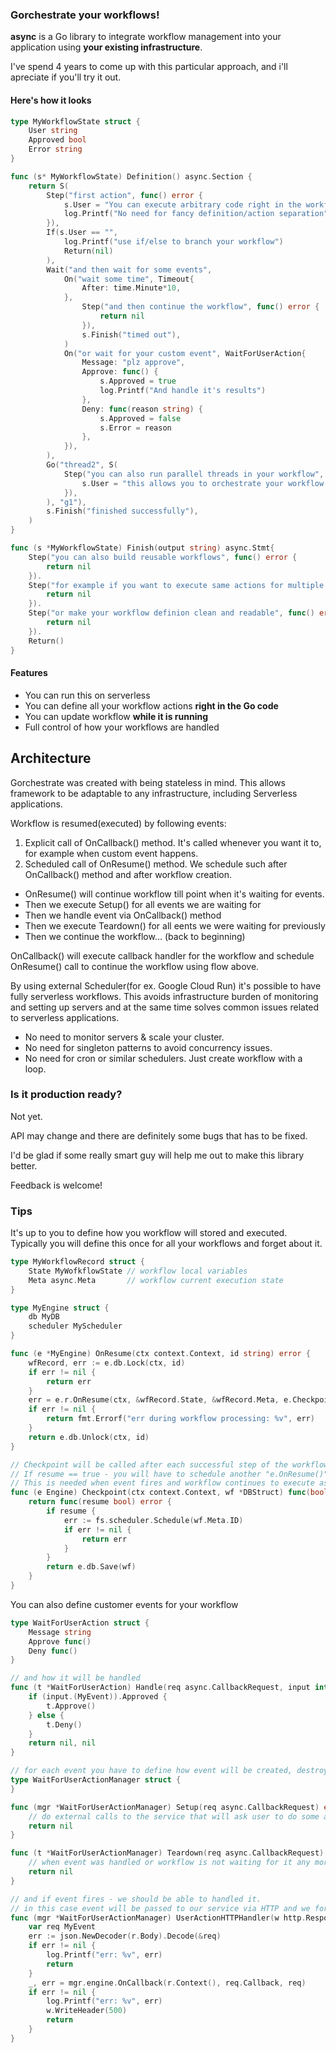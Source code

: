### Gorchestrate your workflows! 

**async** is a Go library to integrate workflow management into your application using **your existing infrastructure**.

I've spend 4 years to come up with this particular approach, and i'll apreciate if you'll try it out.

#### Here's how it looks
```Go
type MyWorkflowState struct {
    User string
    Approved bool
    Error string
}

func (s* MyWorkflowState) Definition() async.Section {
    return S(
        Step("first action", func() error {
            s.User = "You can execute arbitrary code right in the workflow definition"
            log.Printf("No need for fancy definition/action separation")
        }),
        If(s.User == "", 
            log.Printf("use if/else to branch your workflow")
            Return(nil)
        ),
        Wait("and then wait for some events",
            On("wait some time", Timeout{
                After: time.Minute*10,
            },
                Step("and then continue the workflow", func() error {
                    return nil
                }),
                s.Finish("timed out"),
            )
            On("or wait for your custom event", WaitForUserAction{
                Message: "plz approve",
                Approve: func() {
                    s.Approved = true
                    log.Printf("And handle it's results")
                },
                Deny: func(reason string) {
                    s.Approved = false
                    s.Error = reason
                },
            }),
        ),
        Go("thread2", S(
            Step("you can also run parallel threads in your workflow", func() error {
                s.User = "this allows you to orchestrate your workflow and run multiple asnychrounous actions in parallel")
            }),
        ), "g1"),
        s.Finish("finished successfully"),
    )
}

func (s *MyWorkflowState) Finish(output string) async.Stmt{
    Step("you can also build reusable workflows", func() error {
        return nil
    }).
    Step("for example if you want to execute same actions for multiple workflow steps", func() error {
        return nil
    }).
    Step("or make your workflow definion clean and readable", func() error {
        return nil
    }).
    Return()
}
```

#### Features
* You can run this on serverless
* You can define all your workflow actions **right in the Go code**
* You can update workflow **while it is running** 
* Full control of how your workflows are handled

## Architecture
Gorchestrate was created with being stateless in mind. This allows framework to be adaptable to any infrastructure, including Serverless applications.

Workflow is resumed(executed) by following events:
1. Explicit call of OnCallback() method. It's called whenever you want it to, for example when custom event happens.
2. Scheduled call of OnResume() method. We schedule such after OnCallback() method and after workflow creation.

* OnResume() will continue workflow till point when it's waiting for events. 
* Then we execute Setup() for all events we are waiting for
* Then we handle event via OnCallback() method
* Then we execute Teardown() for all eents we were waiting for previously
* Then we continue the workflow... (back to beginning)

OnCallback() will execute callback handler for the workflow and schedule OnResume() call to continue the workflow using flow above. 

By using external Scheduler(for ex. Google Cloud Run) it's possible to have fully serverless workflows.
This avoids infrastructure burden of monitoring and setting up servers and at the same time solves common issues related to serverless applications.

* No need to monitor servers & scale your cluster. 
* No need for singleton patterns to avoid concurrency issues.
* No need for cron or similar schedulers. Just create workflow with a loop.

### Is it production ready?
Not yet.

API may change and there are definitely some bugs that has to be fixed.

I'd be glad if some really smart guy will help me out to make this library better. 

Feedback is welcome!

### Tips

It's up to you to define how you workflow will stored and executed.
Typically you will define this once for all your workflows and forget about it.

```Go
type MyWorkflowRecord struct {
    State MyWofkflowState // workflow local variables
    Meta async.Meta       // workflow current execution state
}

type MyEngine struct {
    db MyDB 
    scheduler MyScheduler 
}

func (e *MyEngine) OnResume(ctx context.Context, id string) error {
	wfRecord, err := e.db.Lock(ctx, id)
	if err != nil {
		return err
	}
	err = e.r.OnResume(ctx, &wfRecord.State, &wfRecord.Meta, e.Checkpoint(ctx, &wfRecord))
	if err != nil {
		return fmt.Errorf("err during workflow processing: %v", err)
	}
	return e.db.Unlock(ctx, id)
}

// Checkpoint will be called after each successful step of the workflow. 
// If resume == true - you will have to schedule another "e.OnResume()" call.
// This is needed when event fires and workflow continues to execute asynchronous actions after event was handled.
func (e Engine) Checkpoint(ctx context.Context, wf *DBStruct) func(bool) error {
	return func(resume bool) error {
		if resume {
			err := fs.scheduler.Schedule(wf.Meta.ID)
			if err != nil {
				return err
			}
		}
		return e.db.Save(wf)
	}
}
```


You can also define customer events for your workflow
```Go
type WaitForUserAction struct {
    Message string
    Approve func()
    Deny func()
}

// and how it will be handled
func (t *WaitForUserAction) Handle(req async.CallbackRequest, input interface{}) (interface{}, error) {
    if (input.(MyEvent)).Approved {
        t.Approve()
    } else {
        t.Deny()
    }
	return nil, nil
}

// for each event you have to define how event will be created, destroyed and passed to your service
type WaitForUserActionManager struct {
}

func (mgr *WaitForUserActionManager) Setup(req async.CallbackRequest) error {
    // do external calls to the service that will ask user to do some action (for example create some UserTask)
    return nil
}

func (t *WaitForUserActionManager) Teardown(req async.CallbackRequest) error {
    // when event was handled or workflow is not waiting for it any more - we should destroy it. (i.e. delete UserTask)
	return nil
}

// and if event fires - we should be able to handled it.
// in this case event will be passed to our service via HTTP and we forward it to Workflow
func (mgr *WaitForUserActionManager) UserActionHTTPHandler(w http.ResponseWriter, r *http.Request) {
	var req MyEvent
	err := json.NewDecoder(r.Body).Decode(&req)
	if err != nil {
		log.Printf("err: %v", err)
		return
    }
	_, err = mgr.engine.OnCallback(r.Context(), req.Callback, req)
	if err != nil {
		log.Printf("err: %v", err)
		w.WriteHeader(500)
		return
	}
}

```

